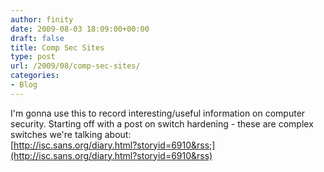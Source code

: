 ```yaml
---
author: finity
date: 2009-08-03 18:09:00+00:00
draft: false
title: Comp Sec Sites
type: post
url: /2009/08/comp-sec-sites/
categories:
- Blog
---
```


I'm gonna use this to record interesting/useful information on computer security.  Starting off with a post on switch hardening - these are complex switches we're talking about:  
[http://isc.sans.org/diary.html?storyid=6910&rss;](http://isc.sans.org/diary.html?storyid=6910&rss)
